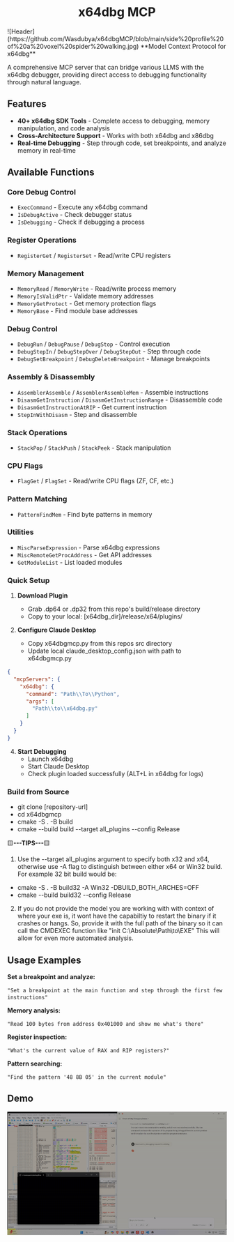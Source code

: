 <h1 align="center"><b> x64dbg MCP </b> </h1>
![Header](https://github.com/Wasdubya/x64dbgMCP/blob/main/side%20profile%20of%20a%20voxel%20spider%20walking.jpg)
**Model Context Protocol for x64dbg**

A comprehensive MCP server that can bridge various LLMS with the x64dbg debugger, providing direct access to debugging functionality through natural language.

## Features

- **40+ x64dbg SDK Tools** - Complete access to debugging, memory manipulation, and code analysis
- **Cross-Architecture Support** - Works with both x64dbg and x86dbg
- **Real-time Debugging** - Step through code, set breakpoints, and analyze memory in real-time

## Available Functions

### Core Debug Control
- `ExecCommand` - Execute any x64dbg command
- `IsDebugActive` - Check debugger status
- `IsDebugging` - Check if debugging a process

### Register Operations
- `RegisterGet` / `RegisterSet` - Read/write CPU registers

### Memory Management
- `MemoryRead` / `MemoryWrite` - Read/write process memory
- `MemoryIsValidPtr` - Validate memory addresses
- `MemoryGetProtect` - Get memory protection flags
- `MemoryBase` - Find module base addresses

### Debug Control
- `DebugRun` / `DebugPause` / `DebugStop` - Control execution
- `DebugStepIn` / `DebugStepOver` / `DebugStepOut` - Step through code
- `DebugSetBreakpoint` / `DebugDeleteBreakpoint` - Manage breakpoints

### Assembly & Disassembly
- `AssemblerAssemble` / `AssemblerAssembleMem` - Assemble instructions
- `DisasmGetInstruction` / `DisasmGetInstructionRange` - Disassemble code
- `DisasmGetInstructionAtRIP` - Get current instruction
- `StepInWithDisasm` - Step and disassemble

### Stack Operations
- `StackPop` / `StackPush` / `StackPeek` - Stack manipulation

### CPU Flags
- `FlagGet` / `FlagSet` - Read/write CPU flags (ZF, CF, etc.)

### Pattern Matching
- `PatternFindMem` - Find byte patterns in memory

### Utilities
- `MiscParseExpression` - Parse x64dbg expressions
- `MiscRemoteGetProcAddress` - Get API addresses
- `GetModuleList` - List loaded modules


### Quick Setup

1. **Download Plugin**
   - Grab .dp64 or .dp32 from this repo's build/release directory
   - Copy to your local: [x64dbg_dir]/release/x64/plugins/

2. **Configure Claude Desktop**
   - Copy x64dbgmcp.py from this repos src directory
   - Update local claude_desktop_config.json with path to x64dbgmcp.py

```json
{
  "mcpServers": {
    "x64dbg": {
      "command": "Path\\To\\Python",
      "args": [
        "Path\\to\\x64dbg.py"
      ]
    }
  }
}
```
      
4. **Start Debugging**
   - Launch x64dbg
   - Start Claude Desktop
   - Check plugin loaded successfully (ALT+L in x64dbg for logs)

### Build from Source


- git clone [repository-url]
- cd x64dbgmcp
- cmake -S . -B build
- cmake --build build --target all_plugins --config Release

🟨**---TIPS---**🟨

1. Use the --target all_plugins argument to specify both x32 and x64, otherwise use -A flag to distinguish between either x64 or Win32 build. For example 32 bit build would be:
- cmake -S . -B build32  -A Win32 -DBUILD_BOTH_ARCHES=OFF
- cmake --build build32 --config Release

2. If you do not provide the model you are working with with context of where your exe is, it wont have the capabiltiy to restart the binary if it crashes or hangs. So, provide it with the full path of the binary so it can call the CMDEXEC function like "init C:\Absolute\Path\to\EXE" </b> This will allow for even more automated analysis. </b> 

## Usage Examples

**Set a breakpoint and analyze:**
```
"Set a breakpoint at the main function and step through the first few instructions"
```

**Memory analysis:**
```
"Read 100 bytes from address 0x401000 and show me what's there"
```

**Register inspection:**
```
"What's the current value of RAX and RIP registers?"
```

**Pattern searching:**
```
"Find the pattern '48 8B 05' in the current module"
```


## Demo
![Demo of Plug](Showcase.gif)
